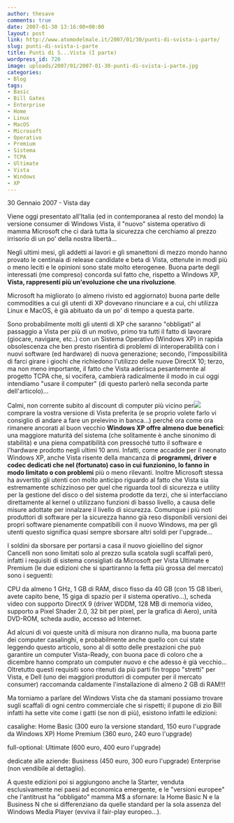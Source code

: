 ```yaml
---
author: thesave
comments: true
date: 2007-01-30 13:16:00+00:00
layout: post
link: http://www.atomodelmale.it/2007/01/30/punti-di-svista-i-parte/
slug: punti-di-svista-i-parte
title: Punti di S...Vista (I parte)
wordpress_id: 720
image: uploads/2007/01/2007-01-30-punti-di-svista-i-parte.jpg
categories:
- Blog
tags:
- Basic
- Bill Gates
- Enterprise
- Home
- Linux
- MacOS
- Microsoft
- Operativo
- Premium
- Sistema
- TCPA
- Ultimate
- Vista
- Windows
- XP
---
```



30 Gennaio 2007 - Vista day 

Viene oggi presentato all'Italia (ed in contemporanea al resto del mondo) la versione consumer di Windows Vista, il "nuovo" sistema operativo di mamma Microsoft che ci darà tutta la sicurezza che cerchiamo al prezzo irrisorio di un po' della nostra libertà...

Negli ultimi mesi, gli addetti ai lavori e gli smanettoni di mezzo mondo hanno provato le centinaia di release candidate e beta di Vista, ottenute in modi più o meno leciti e le opinioni sono state molto eterogenee.
Buona parte degli interessati (me compreso) concorda sul fatto che, rispetto a Windows XP, **Vista, rappresenti più un'evoluzione che una rivoluzione**.

Microsoft ha migliorato (o almeno rivisto ed aggiornato) buona parte delle commodities a cui gli utenti di XP dovevano rinunciare e a cui, chi utilizza Linux e MacOS, è già abituato da un po' di tempo a questa parte.

Sono probabilmente molti gli utenti di XP che saranno "obbligati" al passaggio a Vista per più di un motivo, primo tra tutti il fatto di lavorare (giocare, navigare, etc..) con un Sistema Operativo (Windows XP) in rapida obsolescenza che ben presto risentirà di problemi di interoperabilità con i nuovi software (ed hardware) di nuova generazione; secondo, l'impossibilità di farci girare i giochi che richiedono l'utilizzo delle nuove DirectX 10; terzo, ma non meno importante, il fatto che Vista aderisca pesantemente al progetto TCPA che, si vocifera, cambierà radicalmente il modo in cui oggi intendiamo "usare il computer" (di questo parlerò nella seconda parte dell'articolo)...

Calmi, non corrente subito al discount di computer più vicino per[![](http://www.gerstein.info/fun/recycle-bill.jpg)](http://www.gerstein.info/fun/recycle-bill.jpg) comprare la vostra versione di Vista preferita (e se proprio volete farlo vi consiglio di andare a fare un prelevino in banca...) perché ora come ora rimanere ancorati al buon vecchio **Windows XP offre almeno due benefici**: una maggiore maturità del sistema (che solitamente è anche sinonimo di stabilità) e una piena compatibilità con pressoché tutto il software e l'hardware prodotto negli ultimi 10 anni.
Infatti, come accadde per il neonato Windows XP, anche Vista risente della mancanza di **programmi, driver e codec dedicati che nel (fortunato) caso in cui funzionino, lo fanno in modo limitato o con problemi** più o meno rilevanti.
Inoltre Microsoft stessa ha  avvertito gli utenti con molto anticipo riguardo al fatto che Vista sia estremamente schizzinoso per quel che riguarda tool di sicurezza e utility per la gestione del disco o del sistema prodotte da terzi, che si interfacciano direttamente al kernel o utilizzano funzioni di basso livello, a causa delle misure adottate per innalzare il livello di sicurezza. Comunque i più noti produttori di software per la sicurezza hanno già reso disponibili versioni dei propri software pienamente compatibili con il nuovo Windows, ma per gli utenti questo significa quasi sempre sborsare altri soldi per l'upgrade...

I soldini da sborsare per portarsi a casa il nuovo gioiellino del signor Cancelli non sono limitati solo al prezzo sulla scatola sugli scaffali però, infatti i requisiti di sistema consigliati da Microsoft per Vista Ultimate e Premium (le due edizioni che si spartiranno la fetta più grossa del mercato) sono i seguenti:

CPU da almeno 1 GHz,
1 GB di RAM,
disco fisso da 40 GB (con 15 GB liberi, avete capito bene, 15 giga di spazio per il sistema operativo...),
scheda video con supporto DirectX 9 (driver WDDM, 128 MB di memoria video, supporto a Pixel Shader 2.0, 32 bit per pixel, per la grafica di Aero),
unità DVD-ROM,
scheda audio,
accesso ad Internet.

Ad alcuni di voi queste unità di misura non diranno nulla, ma buona parte dei computer casalinghi, e probabilmente anche quello con cui state leggendo questo articolo, sono al di sotto delle prestazioni che può garantire un computer Vista-Ready, con buona pace di coloro che a dicembre hanno comprato un computer nuovo e che adesso è già vecchio...
Oltretutto questi requisiti sono ritenuti da più parti fin troppo "stretti" per Vista, e Dell (uno dei maggiori produttori di computer per il mercato consumer) raccomanda caldamente l'installazione di almeno 2 GB di RAM!!!

Ma torniamo a parlare del Windows Vista che da stamani possiamo trovare sugli scaffali di ogni centro commerciale che si rispetti; il pupone di zio Bill infatti ha sette vite come i gatti (se non di più), esistono infatti le edizioni:

casalighe:
Home Basic (300 euro la versione standard, 150 euro l'upgrade da Windows XP)
Home Premium (360 euro, 240 euro l'upgrade)

full-optional:
Ultimate (600 euro, 400 euro l'upgrade)

dedicate alle aziende:
Business (450 euro, 300 euro l'upgrade)
Enterprise (non vendibile al dettaglio).

A queste edizioni poi si aggiungono anche la Starter, venduta esclusivamente nei paesi ad economica emergente, e le "versioni europee" che l'antitrust ha "obbligato" mamma M$ a sfornare: la Home Basic N e la Business N che si differenziano da quelle standard per la sola assenza del Windows Media Player (evviva il fair-play europeo...).
